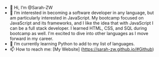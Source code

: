 - 👋 Hi, I’m @Sarah-ZW
- 👀 I’m interested in becoming a software developer in any language, but am particularly interested in JavaScript.  My bootcamp focused on JavaScript and its frameworks, and I      like the idea that with JavaScript I can be a full stack developer.  I learned HTML, CSS, and SQL during bootcamp as well.  I'm excited to dive into other languages as I move forward in my career.
- 🌱 I’m currently learning Python to add to my list of languages.
- 📫 How to reach me: [My Website] (https://sarah-zw.github.io/#Github)

<!---
Sarah-ZW/Sarah-ZW is a ✨ special ✨ repository because its `README.md` (this file) appears on your GitHub profile.
You can click the Preview link to take a look at your changes.
--->
